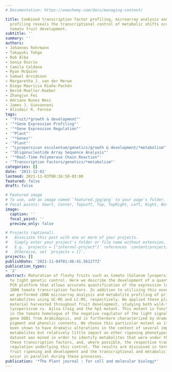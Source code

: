 ```yaml
---
# Documentation: https://wowchemy.com/docs/managing-content/

title: Combined transcription factor profiling, microarray analysis and metabolite
  profiling reveals the transcriptional control of metabolic shifts occurring during
  tomato fruit development.
subtitle: ''
summary: ''
authors:
- Johannes Rohrmann
- Takayuki Tohge
- Rob Alba
- Sonia Osorio
- Camila Caldana
- Ryan McQuinn
- Samuel Arvidsson
- Margaretha J. van der Merwe
- Diego Mauricio Riaño-Pachón
- Bernd Mueller-Roeber
- Zhangjun Fei
- Adriano Nunes Nesi
- James J. Giovannoni
- Alisdair R. Fernie
tags:
- '"Fruit/*growth & development"'
- '"*Gene Expression Profiling"'
- '"*Gene Expression Regulation"'
- '"Plant"'
- '"*Genes"'
- '"Plant"'
- '"Lycopersicon esculentum/genetics/growth & development/*metabolism"'
- '"Oligonucleotide Array Sequence Analysis"'
- '"*Real-Time Polymerase Chain Reaction"'
- '"Transcription Factors/genetics/*metabolism"'
categories: []
date: '2011-12-01'
lastmod: 2021-11-03T00:16:50-03:00
featured: false
draft: false

# Featured image
# To use, add an image named `featured.jpg/png` to your page's folder.
# Focal points: Smart, Center, TopLeft, Top, TopRight, Left, Right, BottomLeft, Bottom, BottomRight.
image:
  caption: ''
  focal_point: ''
  preview_only: false

# Projects (optional).
#   Associate this post with one or more of your projects.
#   Simply enter your project's folder or file name without extension.
#   E.g. `projects = ["internal-project"]` references `content/project/deep-learning/index.md`.
#   Otherwise, set `projects = []`.
projects: []
publishDate: '2021-11-04T01:46:41.561277Z'
publication_types:
- '2'
abstract: Maturation of fleshy fruits such as tomato (Solanum lycopersicum) is subject
  to tight genetic control. Here we describe the development of a quantitative real-time
  PCR platform that allows accurate quantification of the expression level of approximately
  1000 tomato transcription factors. In addition to utilizing this novel approach,
  we performed cDNA microarray analysis and metabolite profiling of primary and secondary
  metabolites using GC-MS and LC-MS, respectively. We applied these platforms to pericarp
  material harvested throughout fruit development, studying both wild-type Solanum
  lycopersicum cv. Ailsa Craig and the hp1 mutant. This mutant is functionally deficient
  in the tomato homologue of the negative regulator of the light signal transduction
  gene DDB1 from Arabidopsis, and is furthermore characterized by dramatically increased
  pigment and phenolic contents. We choose this particular mutant as it had previously
  been shown to have dramatic alterations in the content of several important fruit
  metabolites but relatively little impact on other ripening phenotypes. The combined
  dataset was mined in order to identify metabolites that were under the control of
  these transcription factors, and, where possible, the respective transcriptional
  regulation underlying this control. The results are discussed in terms of both programmed
  fruit ripening and development and the transcriptional and metabolic shifts that
  occur in parallel during these processes.
publication: '*The Plant journal : for cell and molecular biology*'
---
```

